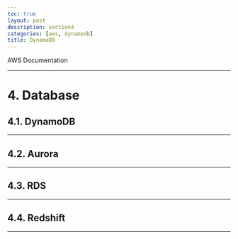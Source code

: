 ```yaml
---
toc: true
layout: post
description: section4
categories: [aws, dynamodb]
title: DynamoDB
---
```


AWS Documentation

---

# 4. Database

## 4.1. DynamoDB

---

## 4.2. Aurora



---

## 4.3. RDS



---

## 4.4. Redshift

---
